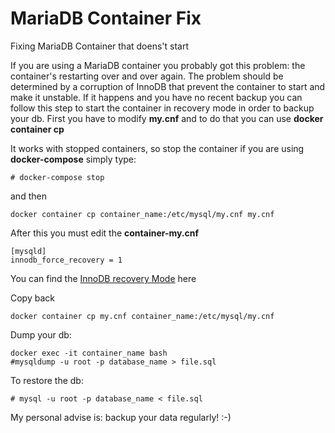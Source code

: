 # MariaDB Container Fix
Fixing MariaDB Container that doens't start

If you are using a MariaDB container you probably got this problem: the container's restarting over and over again. 
The problem should be determined by a corruption of InnoDB that prevent the container to start and make it unstable. 
If it happens and you have no recent backup you can follow this step to start the container in recovery mode in order to backup your db. 
First you have to modify **my.cnf** and to do that you can use **docker container cp** 

It works with stopped containers, so stop the container
if you are using **docker-compose** simply type: 
```
# docker-compose stop
```

and then
```
docker container cp container_name:/etc/mysql/my.cnf my.cnf
```

After this you must edit the **container-my.cnf**
```
[mysqld]
innodb_force_recovery = 1
```

You can find the [InnoDB recovery Mode](https://mariadb.com/kb/en/innodb-recovery-modes/) here

Copy back 
```
docker container cp my.cnf container_name:/etc/mysql/my.cnf
```

Dump your db:
```
docker exec -it container_name bash
#mysqldump -u root -p database_name > file.sql
```

To restore the db:
```
# mysql -u root -p database_name < file.sql
```

My personal advise is: backup your data regularly! :-) 
